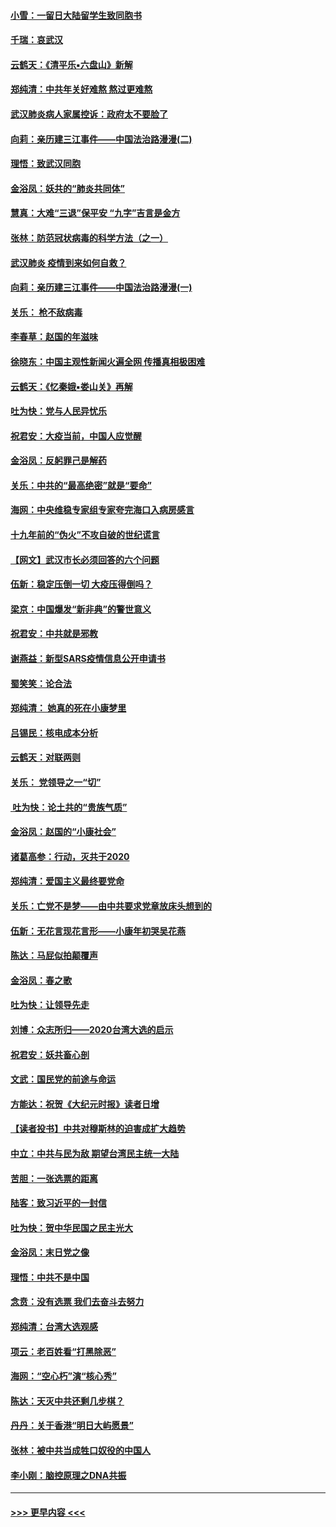 #### [小雪：一留日大陆留学生致同胞书](../pages/nsc993/n11834624.md?t=02010911) 
#### [千瑞：哀武汉](../pages/nsc993/n11833647.md?t=02010911) 
#### [云鹤天：《清平乐▪六盘山》新解](../pages/nsc993/n11833611.md?t=02010911) 
#### [郑纯清：中共年关好难熬 熬过更难熬](../pages/nsc993/n11833489.md?t=02010911) 
#### [武汉肺炎病人家属控诉：政府太不要脸了](../pages/nsc993/n11833205.md?t=02010911) 
#### [向莉：亲历建三江事件——中国法治路漫漫(二)](../pages/nsc993/n11829102.md?t=02010911) 
#### [理悟：致武汉同胞](../pages/nsc993/n11831522.md?t=02010911) 
#### [金浴凤：妖共的“肺炎共同体”](../pages/nsc993/n11829448.md?t=02010911) 
#### [慧真：大难“三退”保平安 “九字”吉言是金方](../pages/nsc993/n11829501.md?t=02010911) 
#### [张林：防范冠状病毒的科学方法（之一）](../pages/nsc993/n11828618.md?t=02010911) 
#### [武汉肺炎 疫情到来如何自救？](../pages/nsc993/n11827632.md?t=02010911) 
#### [向莉：亲历建三江事件——中国法治路漫漫(一)](../pages/nsc993/n11827190.md?t=02010911) 
#### [关乐： 枪不敌病毒](../pages/nsc993/n11826746.md?t=02010911) 
#### [李春草：赵国的年滋味](../pages/nsc993/n11826321.md?t=02010911) 
#### [徐晓东：中国主观性新闻火遍全网 传播真相极困难](../pages/nsc993/n11826508.md?t=02010911) 
#### [云鹤天：《忆秦娥▪娄山关》再解](../pages/nsc993/n11824682.md?t=02010911) 
#### [吐为快：党与人民异忧乐](../pages/nsc993/n11824660.md?t=02010911) 
#### [祝君安：大疫当前，中国人应觉醒](../pages/nsc993/n11821946.md?t=02010911) 
#### [金浴凤：反躬罪己是解药](../pages/nsc993/n11820280.md?t=02010911) 
#### [关乐：中共的“最高绝密”就是“要命”](../pages/nsc993/n11816946.md?t=02010911) 
#### [海网：中央维稳专家组专家夸完海口入病房感言](../pages/nsc993/n11815138.md?t=02010911) 
#### [十九年前的“伪火”不攻自破的世纪谎言](../pages/nsc993/n11813238.md?t=02010911) 
#### [【网文】武汉市长必须回答的六个问题](../pages/nsc993/n11813848.md?t=02010911) 
#### [伍新：稳定压倒一切 大疫压得倒吗？](../pages/nsc993/n11812634.md?t=02010911) 
#### [梁京：中国爆发“新非典”的警世意义](../pages/nsc993/n11812554.md?t=02010911) 
#### [祝君安：中共就是邪教](../pages/nsc993/n11812431.md?t=02010911) 
#### [谢燕益：新型SARS疫情信息公开申请书](../pages/nsc993/n11808840.md?t=02010911) 
#### [蜀笑笑：论合法](../pages/nsc993/n11808064.md?t=02010911) 
#### [郑纯清： 她真的死在小康梦里](../pages/nsc993/n11806623.md?t=02010911) 
#### [吕锡民：核电成本分析](../pages/nsc993/n11806284.md?t=02010911) 
#### [云鹤天：对联两则](../pages/nsc993/n11805957.md?t=02010911) 
#### [关乐： 党领导之一“切”](../pages/nsc993/n11804505.md?t=02010911) 
#### [ 吐为快：论土共的“贵族气质”](../pages/nsc993/n11804490.md?t=02010911) 
#### [金浴凤：赵国的“小康社会”](../pages/nsc993/n11804452.md?t=02010911) 
#### [诸葛高参：行动，灭共于2020](../pages/nsc993/n11804120.md?t=02010911) 
#### [郑纯清：爱国主义最终要党命](../pages/nsc993/n11802197.md?t=02010911) 
#### [关乐：亡党不是梦——由中共要求党章放床头想到的](../pages/nsc993/n11802156.md?t=02010911) 
#### [伍新：无花言现花言形——小康年初哭吴花燕](../pages/nsc993/n11800044.md?t=02010911) 
#### [陈达：马屁似拍颠覆声](../pages/nsc993/n11800010.md?t=02010911) 
#### [金浴凤：春之歌](../pages/nsc993/n11797687.md?t=02010911) 
#### [吐为快：让领导先走](../pages/nsc993/n11797512.md?t=02010911) 
#### [刘博：众志所归——2020台湾大选的启示](../pages/nsc993/n11796878.md?t=02010911) 
#### [祝君安：妖共畜心剖](../pages/nsc993/n11794273.md?t=02010911) 
#### [文武：国民党的前途与命运](../pages/nsc993/n11794198.md?t=02010911) 
#### [方能达：祝贺《大纪元时报》读者日增](../pages/nsc993/n11793807.md?t=02010911) 
#### [【读者投书】中共对穆斯林的迫害成扩大趋势](../pages/nsc993/n11791371.md?t=02010911) 
#### [中立：中共与民为敌 期望台湾民主统一大陆](../pages/nsc993/n11790392.md?t=02010911) 
#### [苦胆：一张选票的距离](../pages/nsc993/n11788914.md?t=02010911) 
#### [陆客：致习近平的一封信](../pages/nsc993/n11788867.md?t=02010911) 
#### [吐为快：贺中华民国之民主光大](../pages/nsc993/n11788618.md?t=02010911) 
#### [金浴凤：末日党之像](../pages/nsc993/n11787475.md?t=02010911) 
#### [理悟：中共不是中国](../pages/nsc993/n11787463.md?t=02010911) 
#### [念贲：没有选票  我们去奋斗去努力](../pages/nsc993/n11787398.md?t=02010911) 
#### [郑纯清：台湾大选观感](../pages/nsc993/n11786210.md?t=02010911) 
#### [项云：老百姓看“打黑除恶”](../pages/nsc993/n11785398.md?t=02010911) 
#### [海网：“空心朽”演“核心秀”](../pages/nsc993/n11783874.md?t=02010911) 
#### [陈达：天灭中共还剩几步棋？](../pages/nsc993/n11783719.md?t=02010911) 
#### [丹丹：关于香港“明日大屿愿景”](../pages/nsc993/n11783273.md?t=02010911) 
#### [张林：被中共当成牲口奴役的中国人](../pages/nsc993/n11782397.md?t=02010911) 
#### [李小刚：脑控原理之DNA共振](../pages/nsc993/n11780962.md?t=02010911) 

----
#### [ >>> 更早内容 <<< ](../indexes/nsc993-earlier.md)
